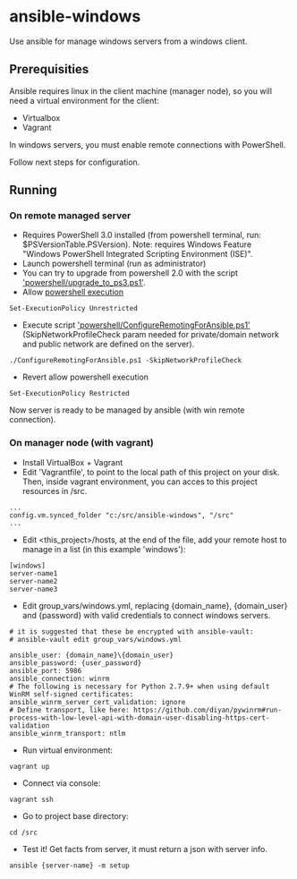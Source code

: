 
# ansible-windows
Use ansible for manage windows servers from a windows client.

## Prerequisities

Ansible requires linux in the client machine (manager node), so you will need a virtual environment for the client:

* Virtualbox
* Vagrant

In windows servers, you must enable remote connections with PowerShell.

Follow next steps for configuration.

## Running

### On remote managed server
* Requires PowerShell 3.0 installed (from powershell terminal, run: $PSVersionTable.PSVersion). Note: requires Windows Feature "Windows PowerShell Integrated Scripting Environment (ISE)". 
* Launch powershell terminal (run as administrator)
* You can try to upgrade from powershell 2.0 with the script ['powershell/upgrade_to_ps3.ps1'](https://github.com/ansible/ansible/blob/devel/examples/scripts/upgrade_to_ps3.ps1).
* Allow [powershell execution](http://www.howtogeek.com/106273/how-to-allow-the-execution-of-powershell-scripts-on-windows-7/)
```
Set-ExecutionPolicy Unrestricted
```
* Execute script ['powershell/ConfigureRemotingForAnsible.ps1'](https://github.com/ansible/ansible/blob/devel/examples/scripts/ConfigureRemotingForAnsible.ps1) (SkipNetworkProfileCheck param needed for private/domain network and public network are defined on the server).
```
./ConfigureRemotingForAnsible.ps1 -SkipNetworkProfileCheck
```
* Revert allow powershell execution 
```
Set-ExecutionPolicy Restricted
```

Now server is ready to be managed by ansible (with win remote connection).

### On manager node (with vagrant)
* Install VirtualBox + Vagrant
* Edit 'Vagrantfile', to point to the local path of this project on your disk. Then, inside vagrant environment, you can acces to this project resources in /src.

```
...
config.vm.synced_folder "c:/src/ansible-windows", "/src"
...
```

* Edit <this_project>/hosts, at the end of the file, add your remote host to manage in a list (in this example 'windows'):
```
[windows]
server-name1
server-name2
server-name3
```
* Edit group_vars/windows.yml, replacing {domain_name}, {domain_user} and {password} with valid credentials to connect windows servers.
```
# it is suggested that these be encrypted with ansible-vault:
# ansible-vault edit group_vars/windows.yml

ansible_user: {domain_name}\{domain_user}
ansible_password: {user_password}
ansible_port: 5986
ansible_connection: winrm
# The following is necessary for Python 2.7.9+ when using default WinRM self-signed certificates:
ansible_winrm_server_cert_validation: ignore
# Define transport, like here: https://github.com/diyan/pywinrm#run-process-with-low-level-api-with-domain-user-disabling-https-cert-validation
ansible_winrm_transport: ntlm
```

* Run virtual environment:
```
vagrant up
```
* Connect via console:
```
vagrant ssh
```
* Go to project base directory:
```
cd /src
```
* Test it! Get facts from server, it must return a json with server info.
```
ansible {server-name} -m setup
```

